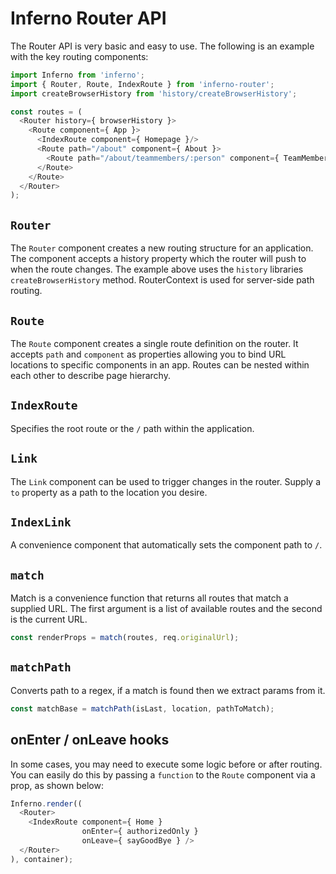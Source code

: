 # Inferno Router API

The Router API is very basic and easy to use. The following is an example with the key routing components:

```js
import Inferno from 'inferno';
import { Router, Route, IndexRoute } from 'inferno-router';
import createBrowserHistory from 'history/createBrowserHistory';

const routes = (
  <Router history={ browserHistory }>
    <Route component={ App }>
      <IndexRoute component={ Homepage }/>
      <Route path="/about" component={ About }>
        <Route path="/about/teammembers/:person" component={ TeamMember }/>
      </Route>
    </Route>
  </Router>
);
```

## `Router`

The `Router` component creates a new routing structure for an application. The component accepts a history property which the router will push to when the route changes. The example above uses the `history` libraries `createBrowserHistory` method. RouterContext is used for server-side path routing.

## `Route`

The `Route` component creates a single route definition on the router. It accepts `path` and `component` as properties allowing you to bind URL locations to specific components in an app. Routes can be nested within each other to describe page hierarchy.

## `IndexRoute`

Specifies the root route or the `/` path within the application.

## `Link`

The `Link` component can be used to trigger changes in the router. Supply a `to` property as a path to the location you desire.

## `IndexLink`

A convenience component that automatically sets the component path to `/`.

## `match`

Match is a convenience function that returns all routes that match a supplied URL. The first argument is a list of available routes and the second is the current URL.

```js
const renderProps = match(routes, req.originalUrl);
```

## `matchPath`

Converts path to a regex, if a match is found then we extract params from it.

```js
const matchBase = matchPath(isLast, location, pathToMatch);
```

## onEnter / onLeave hooks

In some cases, you may need to execute some logic before or after routing.
You can easily do this by passing a `function` to the `Route` component via a prop, as shown below:

```js
Inferno.render((
  <Router>
    <IndexRoute component={ Home }
                onEnter={ authorizedOnly }
                onLeave={ sayGoodBye } />
  </Router>
), container);
```